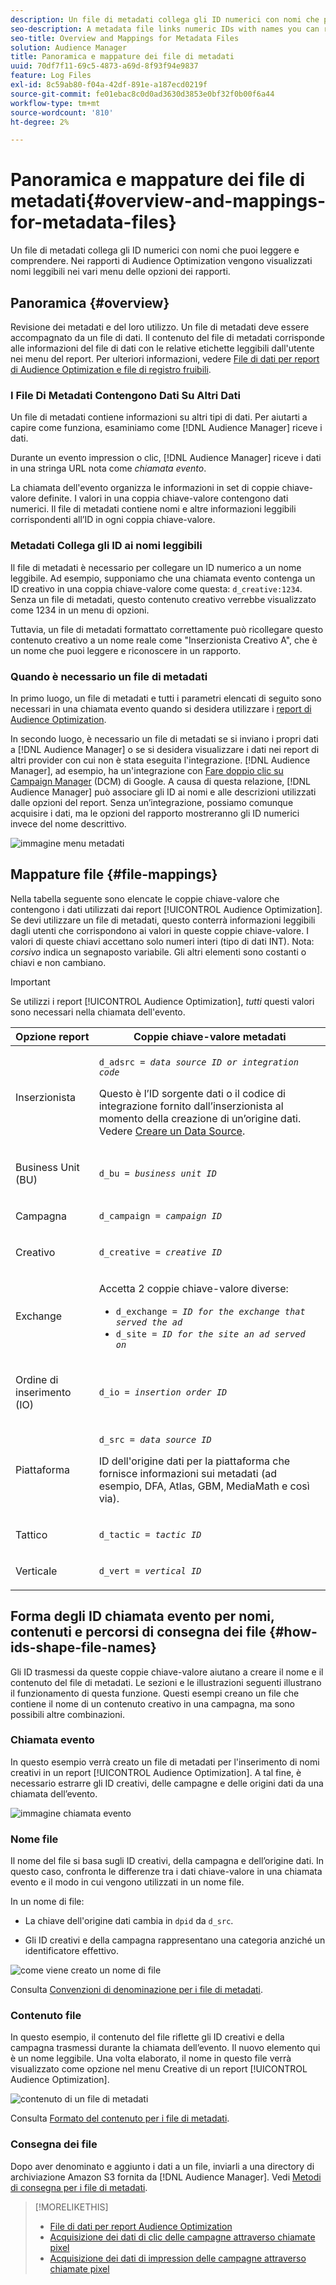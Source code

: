 ```yaml
---
description: Un file di metadati collega gli ID numerici con nomi che puoi leggere e comprendere. Nei rapporti di Audience Optimization vengono visualizzati nomi leggibili nei vari menu delle opzioni dei rapporti.
seo-description: A metadata file links numeric IDs with names you can read and understand. The Audience Optimization reports display readable names in the various report options menus.
seo-title: Overview and Mappings for Metadata Files
solution: Audience Manager
title: Panoramica e mappature dei file di metadati
uuid: 70df7f11-69c5-4873-a69d-8f93f94e9837
feature: Log Files
exl-id: 8c59ab80-f04a-42df-891e-a187ecd0219f
source-git-commit: fe01ebac8c0d0ad3630d3853e0bf32f0b00f6a44
workflow-type: tm+mt
source-wordcount: '810'
ht-degree: 2%

---
```


# Panoramica e mappature dei file di metadati{#overview-and-mappings-for-metadata-files}

Un file di metadati collega gli ID numerici con nomi che puoi leggere e comprendere. Nei rapporti di Audience Optimization vengono visualizzati nomi leggibili nei vari menu delle opzioni dei rapporti.

## Panoramica {#overview}

Revisione dei metadati e del loro utilizzo. Un file di metadati deve essere accompagnato da un file di dati. Il contenuto del file di metadati corrisponde alle informazioni del file di dati con le relative etichette leggibili dall&#39;utente nei menu del report. Per ulteriori informazioni, vedere [File di dati per report di Audience Optimization e file di registro fruibili](../../../reporting/audience-optimization-reports/metadata-files-intro/datafiles-intro.md).

### I File Di Metadati Contengono Dati Su Altri Dati

Un file di metadati contiene informazioni su altri tipi di dati. Per aiutarti a capire come funziona, esaminiamo come [!DNL Audience Manager] riceve i dati.

Durante un evento impression o clic, [!DNL Audience Manager] riceve i dati in una stringa URL nota come *chiamata evento*.

La chiamata dell&#39;evento organizza le informazioni in set di coppie chiave-valore definite. I valori in una coppia chiave-valore contengono dati numerici. Il file di metadati contiene nomi e altre informazioni leggibili corrispondenti all’ID in ogni coppia chiave-valore.

### Metadati Collega gli ID ai nomi leggibili

Il file di metadati è necessario per collegare un ID numerico a un nome leggibile. Ad esempio, supponiamo che una chiamata evento contenga un ID creativo in una coppia chiave-valore come questa: `d_creative:1234`. Senza un file di metadati, questo contenuto creativo verrebbe visualizzato come 1234 in un menu di opzioni.

Tuttavia, un file di metadati formattato correttamente può ricollegare questo contenuto creativo a un nome reale come &quot;Inserzionista Creativo A&quot;, che è un nome che puoi leggere e riconoscere in un rapporto.

### Quando è necessario un file di metadati

In primo luogo, un file di metadati e tutti i parametri elencati di seguito sono necessari in una chiamata evento quando si desidera utilizzare i [report di Audience Optimization](../../../reporting/audience-optimization-reports/audience-optimization-reports.md).

In secondo luogo, è necessario un file di metadati se si inviano i propri dati a [!DNL Audience Manager] o se si desidera visualizzare i dati nei report di altri provider con cui non è stata eseguita l&#39;integrazione. [!DNL Audience Manager], ad esempio, ha un&#39;integrazione con [Fare doppio clic su Campaign Manager](../../../reporting/audience-optimization-reports/aor-advertisers/import-dcm.md) (DCM) di Google. A causa di questa relazione, [!DNL Audience Manager] può associare gli ID ai nomi e alle descrizioni utilizzati dalle opzioni del report. Senza un’integrazione, possiamo comunque acquisire i dati, ma le opzioni del rapporto mostreranno gli ID numerici invece del nome descrittivo.

![immagine menu metadati](/help/using/reporting/audience-optimization-reports/metadata-files-intro/assets/metadata_menu.png)

## Mappature file {#file-mappings}

Nella tabella seguente sono elencate le coppie chiave-valore che contengono i dati utilizzati dai report [!UICONTROL Audience Optimization]. Se devi utilizzare un file di metadati, questo conterrà informazioni leggibili dagli utenti che corrispondono ai valori in queste coppie chiave-valore. I valori di queste chiavi accettano solo numeri interi (tipo di dati INT). Nota: *corsivo* indica un segnaposto variabile. Gli altri elementi sono costanti o chiavi e non cambiano.

>[!IMPORTANT]
>
>Se utilizzi i report [!UICONTROL Audience Optimization], *tutti* questi valori sono necessari nella chiamata dell&#39;evento.

<table id="table_B2C8C493080E449CA71C4EF07D9476BD"> 
 <thead> 
  <tr> 
   <th colname="col1" class="entry"> Opzione report </th> 
   <th colname="col2" class="entry"> Coppie chiave-valore metadati </th> 
  </tr> 
 </thead>
 <tbody> 
  <tr> 
   <td colname="col1"> <p>Inserzionista </p> </td> 
   <td colname="col2"> <p> <code>d_adsrc = <i>data source ID or integration code</i></code> </p> <p>Questo è l’ID sorgente dati o il codice di integrazione fornito dall’inserzionista al momento della creazione di un’origine dati. Vedere <a href="../../../features/manage-datasources.md#create-data-source"> Creare un Data Source</a>. </p> </td> 
  </tr> 
  <tr> 
   <td colname="col1"> <p>Business Unit (BU) </p> </td> 
   <td colname="col2"> <p> <code>d_bu = <i>business unit ID</i></code> </p> </td> 
  </tr> 
  <tr> 
   <td colname="col1"> <p>Campagna </p> </td> 
   <td colname="col2"> <p> <code>d_campaign = <i>campaign ID</i></code> </p> </td> 
  </tr> 
  <tr> 
   <td colname="col1"> <p>Creativo </p> </td> 
   <td colname="col2"> <p> <code>d_creative = <i>creative ID</i></code> </p> </td> 
  </tr> 
  <tr> 
   <td colname="col1"> <p>Exchange </p> </td> 
   <td colname="col2"> <p>Accetta 2 coppie chiave-valore diverse: </p> 
    <ul id="ul_3B3B751A8A134096B0912E81A0983B9D"> 
     <li id="li_57BAC45A7B274AB695945E174A4D8A35"> <code>d_exchange = <i>ID for the exchange that served the ad</i></code> </li> 
     <li id="li_CCDF00DE59D3451C8EF590DD3E1A806D"> <code>d_site = <i>ID for the site an ad served on</i></code> </li> 
    </ul> </td> 
  </tr> 
  <tr> 
   <td colname="col1"> <p>Ordine di inserimento (IO) </p> </td> 
   <td colname="col2"> <p> <code>d_io = <i>insertion order ID</i></code> </p> </td> 
  </tr> 
  <tr> 
   <td colname="col1"> <p>Piattaforma </p> </td> 
   <td colname="col2"> <p> <code>d_src = <i>data source ID</i></code> </p> <p>ID dell'origine dati <a href="../../../features/datasources-list-and-settings.md#data-sources-list-and-settings"></a> per la piattaforma che fornisce informazioni sui metadati (ad esempio, DFA, Atlas, GBM, MediaMath e così via). </p> </td> 
  </tr> 
  <tr> 
   <td colname="col1"> <p>Tattico </p> </td> 
   <td colname="col2"> <p> <code>d_tactic = <i>tactic ID</i></code> </p> </td> 
  </tr> 
  <tr> 
   <td colname="col1"> <p>Verticale </p> </td> 
   <td colname="col2"> <p> <code>d_vert = <i>vertical ID</i></code> </p> </td> 
  </tr> 
 </tbody> 
</table>

## Forma degli ID chiamata evento per nomi, contenuti e percorsi di consegna dei file {#how-ids-shape-file-names}

Gli ID trasmessi da queste coppie chiave-valore aiutano a creare il nome e il contenuto del file di metadati. Le sezioni e le illustrazioni seguenti illustrano il funzionamento di questa funzione. Questi esempi creano un file che contiene il nome di un contenuto creativo in una campagna, ma sono possibili altre combinazioni.

### Chiamata evento

In questo esempio verrà creato un file di metadati per l&#39;inserimento di nomi creativi in un report [!UICONTROL Audience Optimization]. A tal fine, è necessario estrarre gli ID creativi, delle campagne e delle origini dati da una chiamata dell’evento.

![immagine chiamata evento](/help/using/reporting/audience-optimization-reports/metadata-files-intro/assets/metadata_file_event.png)

### Nome file

Il nome del file si basa sugli ID creativi, della campagna e dell’origine dati. In questo caso, confronta le differenze tra i dati chiave-valore in una chiamata evento e il modo in cui vengono utilizzati in un nome file.

In un nome di file:

* La chiave dell&#39;origine dati cambia in `dpid` da `d_src`.

* Gli ID creativi e della campagna rappresentano una categoria anziché un identificatore effettivo.

![come viene creato un nome di file](/help/using/reporting/audience-optimization-reports/metadata-files-intro/assets/metadata_file_name.png)

Consulta [Convenzioni di denominazione per i file di metadati](../../../reporting/audience-optimization-reports/metadata-files-intro/metadata-file-names.md).

### Contenuto file

In questo esempio, il contenuto del file riflette gli ID creativi e della campagna trasmessi durante la chiamata dell’evento. Il nuovo elemento qui è un nome leggibile. Una volta elaborato, il nome in questo file verrà visualizzato come opzione nel menu Creative di un report [!UICONTROL Audience Optimization].

![contenuto di un file di metadati](/help/using/reporting/audience-optimization-reports/metadata-files-intro/assets/metadata_file_contents.png)

Consulta [Formato del contenuto per i file di metadati](../../../reporting/audience-optimization-reports/metadata-files-intro/metadata-file-contents.md).

### Consegna dei file

Dopo aver denominato e aggiunto i dati a un file, inviarli a una directory di archiviazione Amazon S3 fornita da [!DNL Audience Manager]. Vedi [Metodi di consegna per i file di metadati](../../../reporting/audience-optimization-reports/metadata-files-intro/metadata-delivery-methods.md).

>[!MORELIKETHIS]
>
>* [File di dati per report Audience Optimization](../../../reporting/audience-optimization-reports/metadata-files-intro/datafiles-intro.md)
>* [Acquisizione dei dati di clic delle campagne attraverso chiamate pixel](../../../integration/media-data-integration/click-data-pixels.md)
>* [Acquisizione dei dati di impression delle campagne attraverso chiamate pixel](../../../integration/media-data-integration/impression-data-pixels.md)

